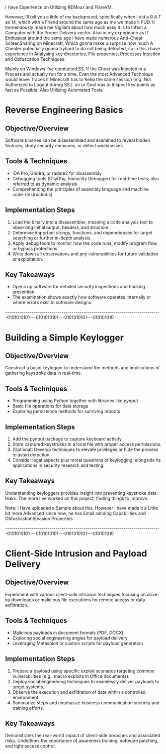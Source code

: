 I Have Experience on Utilizing REMnux and FlareVM.

However,I'll tell you a little of my background, specifically when i did a R.A.T as 14, which with a Friend around the same age as me
we made it FUD. It tremendously made me Vigilant about how much easy it is to Infect a Computer with the Proper Delivery vector.
Also in my experience as IT Enthusiast around the same age i have made numerous Anti-Cheat ScreenSharing on Minecraft, Which gonna make u surprise how much 
A Cheater potentially gonna tryhard to do not being detected, so in this i have experience in Analysing key directories, File properties, Processes Injection and Obfuscation Techniques. 

Mainly on Windows i've conducted SS.
If the Cheat was Injected in a Process and actually run for a time, Even the most Advanced Technique would leave Traces if Minecraft has to Keep the same session (e.g. Not Authorized to Logout during SS.).
so ur Goal was to Inspect key points as fast as Possible.
Also Utilizing Automated Tools.



# Reverse Engineering Basics

## Objective/Overview

Software binaries can be disassembled and examined to reveal hidden features, study security measures, or detect weaknesses.

## Tools & Techniques

- IDA Pro, Ghidra, or radare2 for disassembly
- Debugging tools (OllyDbg, Immunity Debugger) for real-time tests; also referred to as dynamic analysis
- Comprehending the principles of assembly language and machine code-{instructions}

## Implementation Steps

1. Load the binary into a disassembler, meaning a code analysis tool to observing initial output, headers, and structure.
2. Determine important strings, functions, and dependencies for target searching or further in-depth analysis.
3. Apply debug tools to monitor how the code runs, modify program flow, or bypass protections.
4. Write down all observations and any vulnerabilities for future validation or exploitation.

## Key Takeaways

- Opens up software for detailed security inspections and hacking prevention.
- The examination shows exactly how software operates internally or where errors exist in software designs.

------------------------------------------------------------------------------0101010101---0101010101---0101010101---010101010
# Building a Simple Keylogger

## Objective/Overview
Construct a basic keylogger to understand the methods and implications of gathering keystroke data in real-time.

## Tools & Techniques

- Programming using Python together with libraries like pynput
- Basic file operations for data storage
- Exploring persistence methods for surviving reboots

## Implementation Steps
1. Add the pynput package to capture keyboard activity.
2. Store captured keystrokes in a local file with proper access permissions.
3. (Optional) Develop techniques to elevate privileges or hide the process to avoid detection.
4. Consider legal aspects plus moral questions of keylogging, alongside its applications in security research and testing.

## Key Takeaways

Understanding keyloggers provides insight into preventing keystroke data leaks.
The more i've worked on this project, finding things to improve.

Note: I Have uploaded a Sample about this. However i have made it a Little bit more Advanced since now, he has Email sending Capabilities and Obfuscastion/Evasion Properties.

------------------------------------------------------------------------------0101010101---0101010101---0101010101---010101010
# Client-Side Intrusion and Payload Delivery

## Objective/Overview

Experiment with various client-side intrusion techniques focusing on drive-by downloads or malicious file executions for remote access or data exfiltration.

## Tools & Techniques
- Malicious payloads in document formats (PDF, DOCX)
- Exploring social engineering angles for payload delivery
- Leveraging Metasploit or custom scripts for payload generation

## Implementation Steps
1. Prepare a payload using specific exploit scenarios targeting common vulnerabilities (e.g., macro exploits in Office documents).
2. Deploy social engineering techniques to seamlessly deliver payloads to target systems.
3. Observe the execution and exfiltration of data within a controlled environment.
4. Summarize steps and emphasize business communication security and training efforts.
   
## Key Takeaways
Demonstrates the real-world impact of client-side breaches and associated risks.
Underlines the importance of awareness training, software patching, and tight access control.
